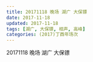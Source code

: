 ```yaml
---
title: 20171118 晚场 湖广 大保镖
date: 2017-11-18
updated: 2017-11-18
tags: [湖广, 大保镖, 相声, 高峰] 
categories: (2017)丁酉年场次 
---
```

20171118 晚场 湖广 大保镖

